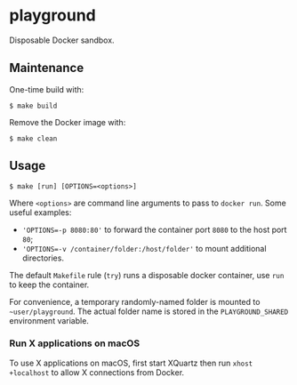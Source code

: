 # playground

Disposable Docker sandbox.

## Maintenance

One-time build with:

```console
$ make build
```

Remove the Docker image with:

```console
$ make clean
```

## Usage

```
$ make [run] [OPTIONS=<options>]
```

Where `<options>` are command line arguments to pass to `docker run`. Some useful examples:

- `'OPTIONS=-p 8080:80'` to forward the container port `8080` to the host port `80`;
- `'OPTIONS=-v /container/folder:/host/folder'` to mount additional directories.

The default `Makefile` rule (`try`) runs a disposable docker container, use `run` to keep the container.

For convenience, a temporary randomly-named folder is mounted to `~user/playground`. The actual folder name is stored in the `PLAYGROUND_SHARED` environment variable.

### Run X applications on macOS

To use X applications on macOS, first  start XQuartz then run `xhost +localhost` to allow X connections from Docker.
